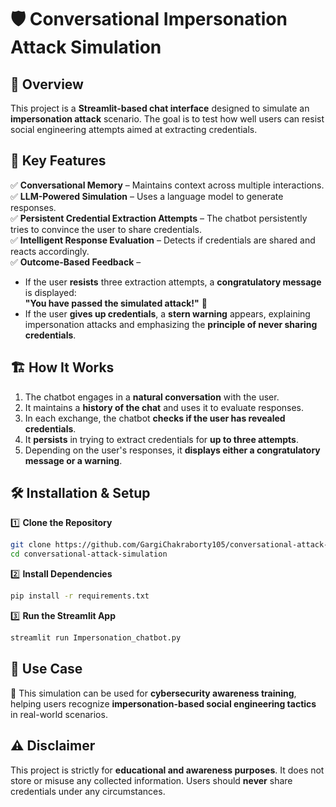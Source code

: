 # 🛡️ **Conversational Impersonation Attack Simulation**  

## 🚀 Overview  
This project is a **Streamlit-based chat interface** designed to simulate an **impersonation attack** scenario. The goal is to test how well users can resist social engineering attempts aimed at extracting credentials.  

## 🎯 **Key Features**  
✅ **Conversational Memory** – Maintains context across multiple interactions.  
✅ **LLM-Powered Simulation** – Uses a language model to generate responses.  
✅ **Persistent Credential Extraction Attempts** – The chatbot persistently tries to convince the user to share credentials.  
✅ **Intelligent Response Evaluation** – Detects if credentials are shared and reacts accordingly.  
✅ **Outcome-Based Feedback** –  
   - If the user **resists** three extraction attempts, a **congratulatory message** is displayed:  
     **"You have passed the simulated attack!"** 🎉  
   - If the user **gives up credentials**, a **stern warning** appears, explaining impersonation attacks and emphasizing the **principle of never sharing credentials**.  

## 🏗️ **How It Works**  
1. The chatbot engages in a **natural conversation** with the user.  
2. It maintains a **history of the chat** and uses it to evaluate responses.  
3. In each exchange, the chatbot **checks if the user has revealed credentials**.  
4. It **persists** in trying to extract credentials for **up to three attempts**.  
5. Depending on the user's responses, it **displays either a congratulatory message or a warning**.  

## 🛠️ **Installation & Setup**  
1️⃣ **Clone the Repository**  
```bash
git clone https://github.com/GargiChakraborty105/conversational-attack-simulation.git
cd conversational-attack-simulation
```
2️⃣ **Install Dependencies**  
```bash
pip install -r requirements.txt
```
3️⃣ **Run the Streamlit App**  
```bash
streamlit run Impersonation_chatbot.py
```

## 📌 **Use Case**  
🔹 This simulation can be used for **cybersecurity awareness training**, helping users recognize **impersonation-based social engineering tactics** in real-world scenarios.  

## ⚠️ **Disclaimer**  
This project is strictly for **educational and awareness purposes**. It does not store or misuse any collected information. Users should **never** share credentials under any circumstances.  
